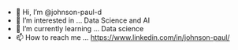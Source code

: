 - 👋 Hi, I’m @johnson-paul-d
- 👀 I’m interested in ... Data Science and AI
- 🌱 I’m currently learning ... Data science
- 📫 How to reach me ... https://www.linkedin.com/in/johnson-paul/


<!---
johnson-paul-d/johnson-paul-d is a ✨ special ✨ repository because its `README.md` (this file) appears on your GitHub profile.
You can click the Preview link to take a look at your changes.
--->
